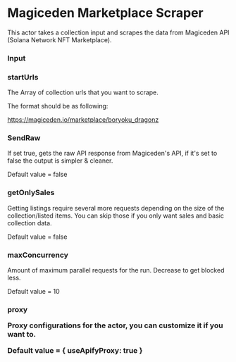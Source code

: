 # Magiceden Marketplace Scraper

This actor takes a collection input and scrapes the data from Magiceden API (Solana Network NFT Marketplace).

### Input

### startUrls <Array>
The Array of collection urls that you want to scrape.

The format should be as following:

https://magiceden.io/marketplace/boryoku_dragonz

### SendRaw <boolean> 
If set true, gets the raw API response from Magiceden's API, if it's set to false the output is simpler & cleaner.

Default value = false

### getOnlySales <boolean>

Getting listings require several more requests depending on the size of the collection/listed items. You can skip those if you only want sales and basic collection data.

Default value = false

### maxConcurrency <Number>

Amount of maximum parallel requests for the run. Decrease to get blocked less.

Default value = 10

### proxy <Object>

Proxy configurations for the actor, you can customize it if you want to.

Default value = { useApifyProxy: true }

